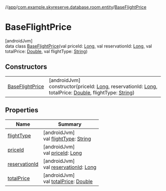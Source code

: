//[app](../../../index.md)/[com.example.skyreserve.database.room.entity](../index.md)/[BaseFlightPrice](index.md)

# BaseFlightPrice

[androidJvm]\
data class [BaseFlightPrice](index.md)(val priceId: [Long](https://kotlinlang.org/api/latest/jvm/stdlib/kotlin/-long/index.html), val reservationId: [Long](https://kotlinlang.org/api/latest/jvm/stdlib/kotlin/-long/index.html), val totalPrice: [Double](https://kotlinlang.org/api/latest/jvm/stdlib/kotlin/-double/index.html), val flightType: [String](https://kotlinlang.org/api/latest/jvm/stdlib/kotlin/-string/index.html))

## Constructors

| | |
|---|---|
| [BaseFlightPrice](-base-flight-price.md) | [androidJvm]<br>constructor(priceId: [Long](https://kotlinlang.org/api/latest/jvm/stdlib/kotlin/-long/index.html), reservationId: [Long](https://kotlinlang.org/api/latest/jvm/stdlib/kotlin/-long/index.html), totalPrice: [Double](https://kotlinlang.org/api/latest/jvm/stdlib/kotlin/-double/index.html), flightType: [String](https://kotlinlang.org/api/latest/jvm/stdlib/kotlin/-string/index.html)) |

## Properties

| Name | Summary |
|---|---|
| [flightType](flight-type.md) | [androidJvm]<br>val [flightType](flight-type.md): [String](https://kotlinlang.org/api/latest/jvm/stdlib/kotlin/-string/index.html) |
| [priceId](price-id.md) | [androidJvm]<br>val [priceId](price-id.md): [Long](https://kotlinlang.org/api/latest/jvm/stdlib/kotlin/-long/index.html) |
| [reservationId](reservation-id.md) | [androidJvm]<br>val [reservationId](reservation-id.md): [Long](https://kotlinlang.org/api/latest/jvm/stdlib/kotlin/-long/index.html) |
| [totalPrice](total-price.md) | [androidJvm]<br>val [totalPrice](total-price.md): [Double](https://kotlinlang.org/api/latest/jvm/stdlib/kotlin/-double/index.html) |
